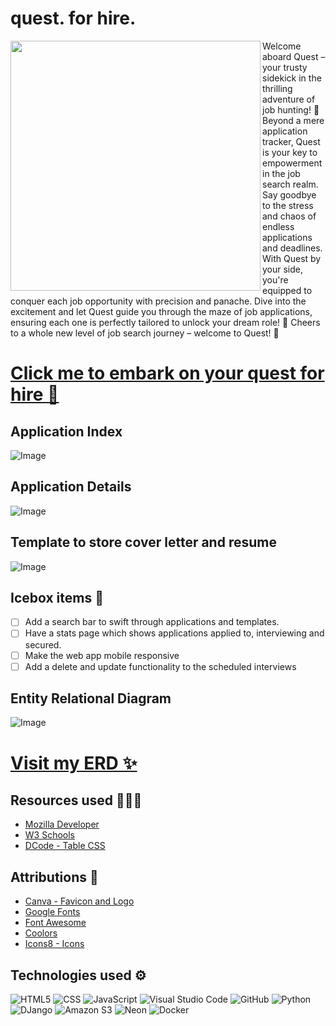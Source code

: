 # quest. for hire.

<img align="left" width="400" height="400" src="https://i.imgur.com/L3zNmfz.png">

Welcome aboard Quest – your trusty sidekick in the thrilling adventure of job hunting! 🚀 Beyond a mere application tracker, Quest is your key to empowerment in the job search realm. Say goodbye to the stress and chaos of endless applications and deadlines. With Quest by your side, you're equipped to conquer each job opportunity with precision and panache. Dive into the excitement and let Quest guide you through the maze of job applications, ensuring each one is perfectly tailored to unlock your dream role! 🌟 Cheers to a whole new level of job search journey – welcome to Quest! 🎉


# [Click me to embark on your quest for hire 🌟](https://leet-code-buddy.fly.dev/)

## Application Index 
![Image](https://i.imgur.com/9Gf6LeR.png)

## Application Details
![Image](https://i.imgur.com/1iJeNsM.png)

## Template to store cover letter and resume
![Image](https://i.imgur.com/XgAJb1V.png)


## Icebox items 🧊
- [ ] Add a search bar to swift through applications and templates.
- [ ] Have a stats page which shows applications applied to, interviewing and secured.
- [ ] Make the web app mobile responsive
- [ ] Add a delete and update functionality to the scheduled interviews

## Entity Relational Diagram
![Image](https://i.imgur.com/U5sjlAY.png)
# [Visit my ERD ✨](https://whimsical.com/jobtracker-3uz6gVntBdN89Kkx3KbJEn)

## Resources used 👩🏽‍💻
- [Mozilla Developer](https://developer.mozilla.org/en-US/)
- [W3 Schools](https://www.w3schools.com/css/css_table.asp)
- [DCode - Table CSS](https://www.youtube.com/watch?v=biI9OFH6Nmg)

## Attributions 🛟
- [Canva - Favicon and Logo](https://www.canva.com/)
- [Google Fonts](https://fonts.google.com/)
- [Font Awesome](https://fontawesome.com/)
- [Coolors](https://coolors.co/palettes/trending)
- [Icons8 - Icons](https://icons8.com/icon/set/create/group-ui)

## Technologies used ⚙️
![HTML5](https://img.shields.io/badge/html5-%23E34F26.svg?style=for-the-badge&logo=html5&logoColor=white)
![CSS](https://img.shields.io/badge/CSS-239120?&style=for-the-badge&logo=css3&logoColor=white)
![JavaScript](https://img.shields.io/badge/javascript-%23323330.svg?style=for-the-badge&logo=javascript&logoColor=%23F7DF1E)
![Visual Studio Code](https://img.shields.io/badge/Visual%20Studio%20Code-0078d7.svg?style=for-the-badge&logo=visual-studio-code&logoColor=white)
![GitHub](https://img.shields.io/badge/GitHub-100000?style=for-the-badge&logo=github&logoColor=white)
![Python](https://img.shields.io/badge/Python-3776AB?style=for-the-badge&logo=python&logoColor=white)
![DJango](https://img.shields.io/badge/Django-092E20?style=for-the-badge&logo=django&logoColor=white)
![Amazon S3](https://img.shields.io/badge/Amazon_AWS-FF9900?style=for-the-badge&logo=amazonaws&logoColor=white)
![Neon](https://img.shields.io/badge/PostgreSQL-316192?style=for-the-badge&logo=postgresql&logoColor=white)
![Docker](https://img.shields.io/badge/docker-%230db7ed.svg?style=for-the-badge&logo=docker&logoColor=white)